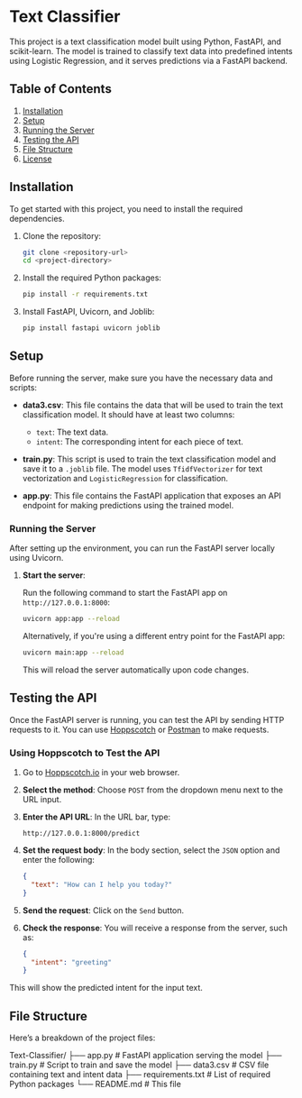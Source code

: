 # Text Classifier

This project is a text classification model built using Python, FastAPI, and scikit-learn. The model is trained to classify text data into predefined intents using Logistic Regression, and it serves predictions via a FastAPI backend.

## Table of Contents
1. [Installation](#installation)
2. [Setup](#setup)
3. [Running the Server](#running-the-server)
4. [Testing the API](#testing-the-api)
5. [File Structure](#file-structure)
6. [License](#license)

## Installation

To get started with this project, you need to install the required dependencies.

1. Clone the repository:

    ```bash
    git clone <repository-url>
    cd <project-directory>
    ```

2. Install the required Python packages:

    ```bash
    pip install -r requirements.txt
    ```

3. Install FastAPI, Uvicorn, and Joblib:

    ```bash
    pip install fastapi uvicorn joblib
    ```

## Setup

Before running the server, make sure you have the necessary data and scripts:

- **data3.csv**: This file contains the data that will be used to train the text classification model. It should have at least two columns:
  - `text`: The text data.
  - `intent`: The corresponding intent for each piece of text.

- **train.py**: This script is used to train the text classification model and save it to a `.joblib` file. The model uses `TfidfVectorizer` for text vectorization and `LogisticRegression` for classification.

- **app.py**: This file contains the FastAPI application that exposes an API endpoint for making predictions using the trained model.

### Running the Server

After setting up the environment, you can run the FastAPI server locally using Uvicorn.

1. **Start the server**:

    Run the following command to start the FastAPI app on `http://127.0.0.1:8000`:

    ```bash
    uvicorn app:app --reload
    ```

    Alternatively, if you're using a different entry point for the FastAPI app:

    ```bash
    uvicorn main:app --reload
    ```

    This will reload the server automatically upon code changes.

## Testing the API

Once the FastAPI server is running, you can test the API by sending HTTP requests to it. You can use [Hoppscotch](https://hoppscotch.io/) or [Postman](https://www.postman.com/) to make requests.

### Using Hoppscotch to Test the API

1. Go to [Hoppscotch.io](https://hoppscotch.io/) in your web browser.

2. **Select the method**: Choose `POST` from the dropdown menu next to the URL input.

3. **Enter the API URL**: In the URL bar, type:

    ```
    http://127.0.0.1:8000/predict
    ```

4. **Set the request body**: In the body section, select the `JSON` option and enter the following:

    ```json
    {
      "text": "How can I help you today?"
    }
    ```

5. **Send the request**: Click on the `Send` button.

6. **Check the response**: You will receive a response from the server, such as:

    ```json
    {
      "intent": "greeting"
    }
    ```

This will show the predicted intent for the input text.

## File Structure

Here’s a breakdown of the project files:

Text-Classifier/ 
├── app.py # FastAPI application serving the model 
├── train.py # Script to train and save the model 
├── data3.csv # CSV file containing text and intent data 
├── requirements.txt # List of required Python packages 
└── README.md # This file

